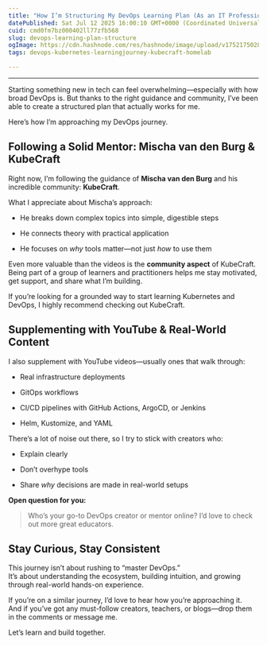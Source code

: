 ```yaml
---
title: "How I’m Structuring My DevOps Learning Plan (As an IT Professional)"
datePublished: Sat Jul 12 2025 16:00:10 GMT+0000 (Coordinated Universal Time)
cuid: cmd0fm7bz000402ll77zfb568
slug: devops-learning-plan-structure
ogImage: https://cdn.hashnode.com/res/hashnode/image/upload/v1752175028146/c28dc0f3-ea33-4965-af4b-e3db8ba238e2.png
tags: devops-kubernetes-learningjourney-kubecraft-homelab

---
```


---

Starting something new in tech can feel overwhelming—especially with how broad DevOps is. But thanks to the right guidance and community, I’ve been able to create a structured plan that actually works for me.

Here’s how I’m approaching my DevOps journey.

## Following a Solid Mentor: Mischa van den Burg & KubeCraft

Right now, I’m following the guidance of **Mischa van den Burg** and his incredible community: **KubeCraft**.

What I appreciate about Mischa’s approach:

* He breaks down complex topics into simple, digestible steps
    
* He connects theory with practical application
    
* He focuses on *why* tools matter—not just *how* to use them
    

Even more valuable than the videos is the **community aspect** of KubeCraft. Being part of a group of learners and practitioners helps me stay motivated, get support, and share what I’m building.

If you’re looking for a grounded way to start learning Kubernetes and DevOps, I highly recommend checking out KubeCraft.

## Supplementing with YouTube & Real-World Content

I also supplement with YouTube videos—usually ones that walk through:

* Real infrastructure deployments
    
* GitOps workflows
    
* CI/CD pipelines with GitHub Actions, ArgoCD, or Jenkins
    
* Helm, Kustomize, and YAML
    

There’s a lot of noise out there, so I try to stick with creators who:

* Explain clearly
    
* Don’t overhype tools
    
* Share *why* decisions are made in real-world setups
    

**Open question for you:**

> Who’s your go-to DevOps creator or mentor online? I’d love to check out more great educators.

## Stay Curious, Stay Consistent

This journey isn’t about rushing to “master DevOps.”  
It’s about understanding the ecosystem, building intuition, and growing through real-world hands-on experience.

If you’re on a similar journey, I’d love to hear how you’re approaching it.  
And if you’ve got any must-follow creators, teachers, or blogs—drop them in the comments or message me.

Let’s learn and build together.